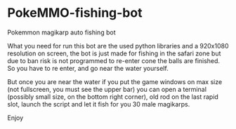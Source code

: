 # PokeMMO-fishing-bot
Pokemmon magikarp auto fishing bot

What you need for run this bot are the used python libraries and a 920x1080 resolution on screen,
the bot is just made for fishing in the safari zone but due to ban risk is not programmed to re-enter cone the balls are finished.
So you have to re enter, and go near the water yourself.

But once you are near the water if you put the game windows on max size (not fullscreen, you must see the upper bar)
you can open a terminal (possibly small size, on the bottom right corner), old rod on the last rapid slot, launch the script and let it fish for you 30 male magikarps.

Enjoy
